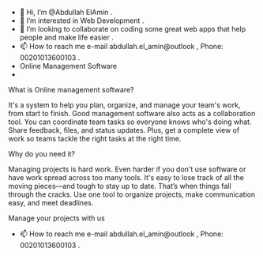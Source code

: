 - 👋 Hi, I’m @Abdullah ElAmin .
- 👀 I’m interested in Web Development .
- 💞️ I’m looking to collaborate on coding some great web apps that help people and make life easier .
- 📫 How to reach me e-mail abdullah.el_amin@outlook , Phone: 00201013600103 .
- Online Management Software
- 
What is Online management software?

It's a system to help you plan, organize, and manage your team's work, from start to finish. Good management software also acts as a collaboration tool. You can coordinate team tasks so everyone knows who's doing what. Share feedback, files, and status updates. Plus, get a complete view of work so teams tackle the right tasks at the right time.

Why do you need it?

Managing projects is hard work. Even harder if you don't use software or have work spread across too many tools. It's easy to lose track of all the moving pieces—and tough to stay up to date. That’s when things fall through the cracks. Use one tool to organize projects, make communication easy, and meet deadlines.

Manage your projects with us

- 📫 How to reach me e-mail abdullah.el_amin@outlook , Phone: 00201013600103 .

<!---
AbdullahElAmin/AbdullahElAmin is a ✨ special ✨ repository because its `README.md` (this file) appears on your GitHub profile.
You can click the Preview link to take a look at your changes.
--->
